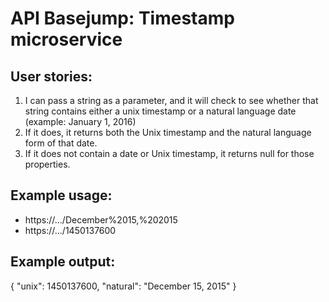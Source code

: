 # API Basejump: Timestamp microservice

## User stories:
1. I can pass a string as a parameter, and it will check to see whether that string contains either a unix timestamp or a natural language date (example: January 1, 2016)
2. If it does, it returns both the Unix timestamp and the natural language form of that date.
3. If it does not contain a date or Unix timestamp, it returns null for those properties.

## Example usage:
- https://.../December%2015,%202015
- https://.../1450137600

## Example output:
{ "unix": 1450137600, "natural": "December 15, 2015" }